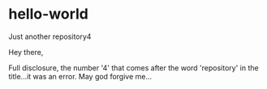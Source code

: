 # hello-world
Just another repository4

Hey there,

Full disclosure, the number '4' that comes after the word 'repository' in the title...it was an error. May god forgive me...
